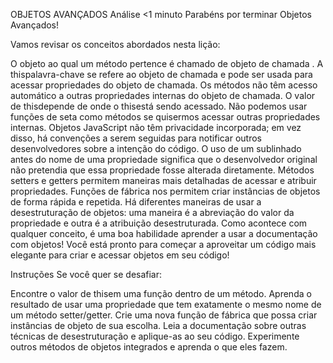 OBJETOS AVANÇADOS
Análise
<1 minuto
Parabéns por terminar Objetos Avançados!

Vamos revisar os conceitos abordados nesta lição:

O objeto ao qual um método pertence é chamado de objeto de chamada .
A thispalavra-chave se refere ao objeto de chamada e pode ser usada para acessar propriedades do objeto de chamada.
Os métodos não têm acesso automático a outras propriedades internas do objeto de chamada.
O valor de thisdepende de onde o thisestá sendo acessado.
Não podemos usar funções de seta como métodos se quisermos acessar outras propriedades internas.
Objetos JavaScript não têm privacidade incorporada; em vez disso, há convenções a serem seguidas para notificar outros desenvolvedores sobre a intenção do código.
O uso de um sublinhado antes do nome de uma propriedade significa que o desenvolvedor original não pretendia que essa propriedade fosse alterada diretamente.
Métodos setters e getters permitem maneiras mais detalhadas de acessar e atribuir propriedades.
Funções de fábrica nos permitem criar instâncias de objetos de forma rápida e repetida.
Há diferentes maneiras de usar a desestruturação de objetos: uma maneira é a abreviação do valor da propriedade e outra é a atribuição desestruturada.
Como acontece com qualquer conceito, é uma boa habilidade aprender a usar a documentação com objetos!
Você está pronto para começar a aproveitar um código mais elegante para criar e acessar objetos em seu código!

Instruções
Se você quer se desafiar:

Encontre o valor de thisem uma função dentro de um método.
Aprenda o resultado de usar uma propriedade que tem exatamente o mesmo nome de um método setter/getter.
Crie uma nova função de fábrica que possa criar instâncias de objeto de sua escolha.
Leia a documentação sobre outras técnicas de desestruturação e aplique-as ao seu código.
Experimente outros métodos de objetos integrados e aprenda o que eles fazem.